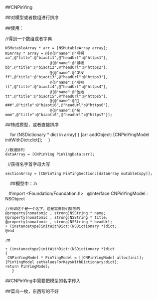 ##CNPinYing

##对模型或者数组进行排序

##使用：

//得到一个数组或者字典

    NSMutableArray * arr = [NSMutableArray array];
    NSArray * array = @[@{@"name":@"啊啊aa",@"title":@"biaoti1",@"headUrl":@"https1"},
                        @{@"name":@"啵啵bb",@"title":@"biaoti2",@"headUrl":@"https2"},
                        @{@"name":@"发发ff",@"title":@"biaoti3",@"headUrl":@"https3"},
                        @{@"name":@"啦啦ll",@"title":@"biaoti4",@"headUrl":@"https4"},
                        @{@"name":@"他她tt",@"title":@"biaoti5",@"headUrl":@"https5"},
                        @{@"name":@"🐂###",@"title":@"biaoti6",@"headUrl":@"https6"},
                        @{@"name":@"㊙️mmm",@"title":@"biaoti6",@"headUrl":@"https7"}];


##转成模型，或者直接排序


     for (NSDictionary * dict in array) 
     {
       [arr addObject: [CNPinYingModel initWithDict:dict]];
     }
     
    //数据排列
    dataArray = [CNPinYing PinYingData:arr];
    
    //获得名字首字母大写  
    
    sectionArray = [CNPinYing PinYingSection:[dataArray mutableCopy]];
    
    
##模型中：.h

    #import <Foundation/Foundation.h>
    @interface CNPinYingModel : NSObject

    //例如这个是一个名字，这是需要我们排序的
    @property(nonatomic , strong)NSString * name;
    @property(nonatomic , strong)NSString * title;
    @property(nonatomic , strong)NSString * headUrl;
    + (instancetype)initWithDict:(NSDictionary *)dict;
    @end

.m

    + (instancetype)initWithDict:(NSDictionary *)dict
    {
     CNPinYingModel * PinYingModel = [[CNPinYingModel alloc]init];
    [PinYingModel setValuesForKeysWithDictionary:dict];
    return PinYingModel;
       }

##CNPinYing中需要把模型的名字传入

##菜鸟一枚，东西写的不好


